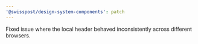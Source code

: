 ```yaml
---
'@swisspost/design-system-components': patch
---
```


Fixed issue where the local header behaved inconsistently across different browsers.
